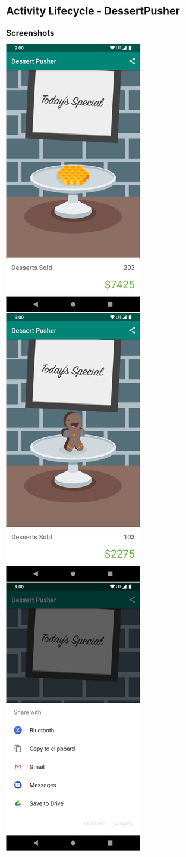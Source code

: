 # Activity Lifecycle - DessertPusher 

## Screenshots

![Screenshot1](screenshots/screen0.png) ![Screenshot1](screenshots/screen1.png) ![Screenshot1](screenshots/screen2.png)

